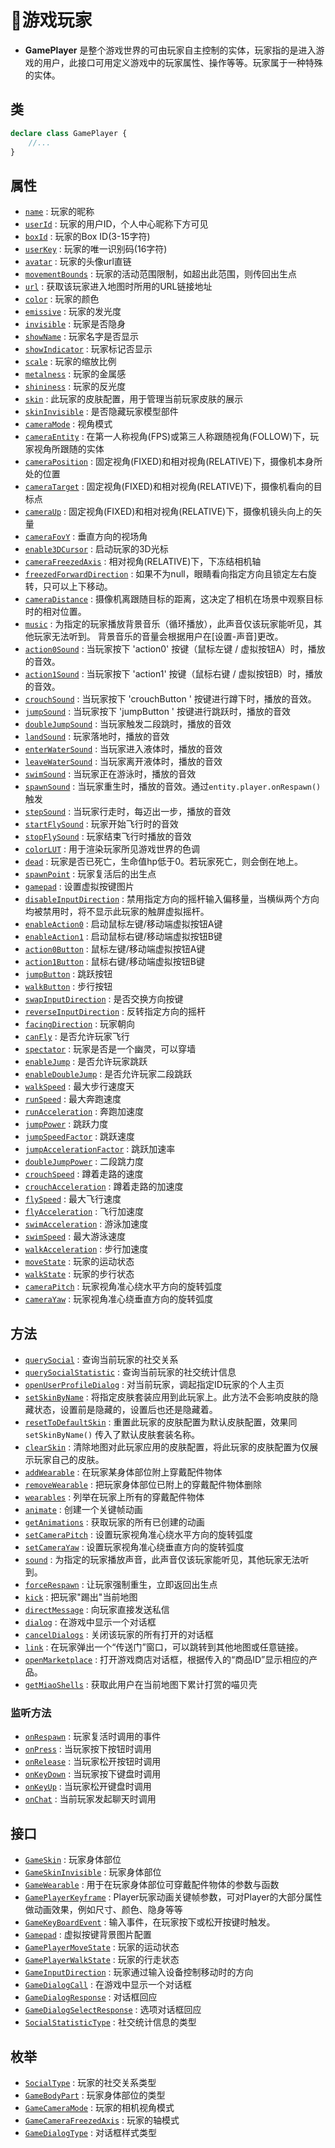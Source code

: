 # 👤游戏玩家

- **GamePlayer** 是整个游戏世界的可由玩家自主控制的实体，玩家指的是进入游戏的用户，此接口可用定义游戏中的玩家属性、操作等等。玩家属于一种特殊的实体。

## 类

```typescript
declare class GamePlayer {
    //...
}
```

## 属性
- [`name`](./info#name) : 玩家的昵称
- [`userId`](./info#userId) : 玩家的用户ID，个人中心昵称下方可见
- [`boxId`](./info#boxId) : 玩家的Box ID(3-15字符)
- [`userKey`](./info#userKey) : 玩家的唯一识别码(16字符)
- [`avatar`](./info#avatar) : 玩家的头像url直链
- [`movementBounds`](./info#movementBounds) : 玩家的活动范围限制，如超出此范围，则传回出生点
- [`url`](./info#url) : 获取该玩家进入地图时所用的URL链接地址
- [`color`](./appearance#color) : 玩家的颜色
- [`emissive`](./appearance#emissive) : 玩家的发光度
- [`invisible`](./appearance#invisible) : 玩家是否隐身
- [`showName`](./appearance#showName) : 玩家名字是否显示
- [`showIndicator`](./appearance#showIndicator) : 玩家标记否显示
- [`scale`](./appearance#scale) : 玩家的缩放比例
- [`metalness`](./appearance#metalness) : 玩家的金属感
- [`shininess`](./appearance#shininess) : 玩家的反光度
- [`skin`](./appearance#skin) : 此玩家的皮肤配置，用于管理当前玩家皮肤的展示
- [`skinInvisible`](./appearance#skinInvisible) : 是否隐藏玩家模型部件
- [`cameraMode`](./camera#cameraMode) : 视角模式
- [`cameraEntity`](./camera#cameraEntity) : 在第一人称视角(FPS)或第三人称跟随视角(FOLLOW)下，玩家视角所跟随的实体
- [`cameraPosition`](./camera#cameraPosition) : 固定视角(FIXED)和相对视角(RELATIVE)下，摄像机本身所处的位置
- [`cameraTarget`](./camera#cameraTarget) : 固定视角(FIXED)和相对视角(RELATIVE)下，摄像机看向的目标点
- [`cameraUp`](./camera#cameraUp) : 固定视角(FIXED)和相对视角(RELATIVE)下，摄像机镜头向上的矢量
- [`cameraFovY`](./camera#cameraFovY) : 垂直方向的视场角
- [`enable3DCursor`](./camera#enable3DCursor) : 启动玩家的3D光标
- [`cameraFreezedAxis`](./camera#cameraFreezedAxis) : 相对视角(RELATIVE)下，下冻结相机轴
- [`freezedForwardDirection`](./camera#freezedForwardDirection) : 如果不为null，眼睛看向指定方向且锁定左右旋转，只可以上下移动。
- [`cameraDistance`](./camera#cameraDistance) : 摄像机离跟随目标的距离，这决定了相机在场景中观察目标时的相对位置。
- [`music`](./music#music) : 为指定的玩家播放背景音乐（循环播放），此声音仅该玩家能听见，其他玩家无法听到。 背景音乐的音量会根据用户在[设置-声音]更改。
- [`action0Sound`](./music#action0Sound) : 当玩家按下 'action0' 按键（鼠标左键 / 虚拟按钮A）时，播放的音效。
- [`action1Sound`](./music#action1Sound) : 当玩家按下 'action1' 按键（鼠标右键 / 虚拟按钮B）时，播放的音效。
- [`crouchSound`](./music#crouchSound) : 当玩家按下 'crouchButton ' 按键进行蹲下时，播放的音效。
- [`jumpSound`](./music#jumpSound) : 当玩家按下 'jumpButton ' 按键进行跳跃时，播放的音效
- [`doubleJumpSound`](./music#doubleJumpSound) : 当玩家触发二段跳时，播放的音效
- [`landSound`](./music#landSound) : 玩家落地时，播放的音效
- [`enterWaterSound`](./music#enterWaterSound) : 当玩家进入液体时，播放的音效
- [`leaveWaterSound`](./music#leaveWaterSound) : 当玩家离开液体时，播放的音效
- [`swimSound`](./music#swimSound) : 当玩家正在游泳时，播放的音效
- [`spawnSound`](./music#spawnSound) : 当玩家重生时，播放的音效。通过`entity.player.onRespawn()`触发
- [`stepSound`](./music#stepSound) : 当玩家行走时，每迈出一步，播放的音效
- [`startFlySound`](./music#startFlySound) : 玩家开始飞行时的音效
- [`stopFlySound`](./music#stopFlySound) : 玩家结束飞行时播放的音效
- [`colorLUT`](./colorLUT#colorLUT) : 用于渲染玩家所见游戏世界的色调
- [`dead`](./fight#dead) : 玩家是否已死亡，生命值hp低于0。若玩家死亡，则会倒在地上。
- [`spawnPoint`](./fight#spawnPoint) : 玩家复活后的出生点
- [`gamepad`](./input#gamepad) : 设置虚拟按键图片
- [`disableInputDirection`](./input#disableInputDirection) : 禁用指定方向的摇杆输入偏移量，当横纵两个方向均被禁用时，将不显示此玩家的触屏虚拟摇杆。
- [`enableAction0`](./input#enableAction0) : 启动鼠标左键/移动端虚拟按钮A键
- [`enableAction1`](./input#enableAction1) : 启动鼠标右键/移动端虚拟按钮B键
- [`action0Button`](./input#action0Button) : 鼠标左键/移动端虚拟按钮A键
- [`action1Button`](./input#action1Button) : 鼠标右键/移动端虚拟按钮B键
- [`jumpButton`](./input#jumpButton) : 跳跃按钮
- [`walkButton`](./input#walkButton) : 步行按钮
- [`swapInputDirection`](./input#swapInputDirection) : 是否交换方向按键
- [`reverseInputDirection`](./input#reverseInputDirection) : 反转指定方向的摇杆
- [`facingDirection`](./input#facingDirection) : 玩家朝向
- [`canFly`](./input#canFly) :  是否允许玩家飞行
- [`spectator`](./input#spectator) : 玩家是否是一个幽灵，可以穿墙
- [`enableJump`](./input#enableJump) : 是否允许玩家跳跃
- [`enableDoubleJump`](./input#enableDoubleJump) :  是否允许玩家二段跳跃
- [`walkSpeed`](./input#walkSpeed) : 最大步行速度天
- [`runSpeed`](./input#runSpeed) : 最大奔跑速度
- [`runAcceleration`](./input#runAcceleration) : 奔跑加速度
- [`jumpPower`](./input#jumpPower) : 跳跃力度
- [`jumpSpeedFactor`](./input#jumpSpeedFactor) : 跳跃速度 
- [`jumpAccelerationFactor`](./input#jumpAccelerationFactor) : 跳跃加速率
- [`doubleJumpPower`](./input#doubleJumpPower) : 二段跳力度
- [`crouchSpeed`](./input#crouchSpeed) : 蹲着走路的速度
- [`crouchAcceleration`](./input#crouchAcceleration) : 蹲着走路的加速度
- [`flySpeed`](./input#flySpeed) : 最大飞行速度
- [`flyAcceleration`](./input#flyAcceleration) : 飞行加速度
- [`swimAcceleration`](./input#swimAcceleration) : 游泳加速度
- [`swimSpeed`](./input#swimSpeed) : 最大游泳速度
- [`walkAcceleration`](./input#walkAcceleration) : 步行加速度
- [`moveState`](./input#moveState) : 玩家的运动状态
- [`walkState`](./input#walkState) : 玩家的步行状态
- [`cameraPitch`](./input#cameraPitch) : 玩家视角准心绕水平方向的旋转弧度
- [`cameraYaw`](./input#cameraYaw) : 玩家视角准心绕垂直方向的旋转弧度


## 方法
- [`querySocial`](./info#querySocial) : 查询当前玩家的社交关系
- [`querySocialStatistic`](./info#querySocialStatistic) : 查询当前玩家的社交统计信息
- [`openUserProfileDialog`](./info#openUserProfileDialog) : 对当前玩家，调起指定ID玩家的个人主页
- [`setSkinByName`](./appearance#setSkinByName) : 将指定皮肤套装应用到此玩家上。此方法不会影响皮肤的隐藏状态，设置前是隐藏的，设置后也还是隐藏着。
- [`resetToDefaultSkin`](./appearance#resetToDefaultSkin) : 重置此玩家的皮肤配置为默认皮肤配置，效果同 `setSkinByName()` 传入了默认皮肤套装名称。
- [`clearSkin`](./appearance#clearSkin) : 清除地图对此玩家应用的皮肤配置，将此玩家的皮肤配置为仅展示玩家自己的皮肤。
- [`addWearable`](./appearance#addWearable) : 在玩家某身体部位附上穿戴配件物体
- [`removeWearable`](./appearance#removeWearable) : 把玩家身体部位已附上的穿戴配件物体删除
- [`wearables`](./appearance#wearables) : 列举在玩家上所有的穿戴配件物体
- [`animate`](./animate#animate) : 创建一个关键帧动画
- [`getAnimations`](./animate#getAnimations) : 获取玩家的所有已创建的动画
- [`setCameraPitch`](./camera#setCameraPitch) : 设置玩家视角准心绕水平方向的旋转弧度
- [`setCameraYaw`](./camera#setCameraYaw) : 设置玩家视角准心绕垂直方向的旋转弧度
- [`sound`](./music#sound) : 为指定的玩家播放声音，此声音仅该玩家能听见，其他玩家无法听到。
- [`forceRespawn`](./fight#forceRespawn) : 让玩家强制重生，立即返回出生点
- [`kick`](./input#kick) : 把玩家"踢出"当前地图
- [`directMessage`](./chat#directMessage) : 向玩家直接发送私信
- [`dialog`](./chat#dialog) : 在游戏中显示一个对话框
- [`cancelDialogs`](./chat#cancelDialogs) : 关闭该玩家的所有打开的对话框
- [`link`](./link#link) : 在玩家弹出一个“传送门”窗口，可以跳转到其他地图或任意链接。
- [`openMarketplace`](./shopping#openMarketplace) : 打开游戏商店对话框，根据传入的“商品ID”显示相应的产品。
- [`getMiaoShells`](./shopping#getMiaoShells) : 获取此用户在当前地图下累计打赏的喵贝壳

### 监听方法
- [`onRespawn`](./fight#onRespawn) : 玩家复活时调用的事件
- [`onPress`](./input#onPress) : 当玩家按下按钮时调用
- [`onRelease`](./input#onRelease) : 当玩家松开按钮时调用
- [`onKeyDown`](./input#onKeyDown) : 当玩家按下键盘时调用
- [`onKeyUp`](./input#onKeyUp) : 当玩家松开键盘时调用
- [`onChat`](./chat#onRelease) : 当前玩家发起聊天时调用

## 接口
- [`GameSkin`](./appearance#GameSkin) : 玩家身体部位
- [`GameSkinInvisible`](./appearance#GameSkinInvisible) : 玩家身体部位
- [`GameWearable`](./appearance#GameWearable) : 用于在玩家身体部位可穿戴配件物体的参数与函数
- [`GamePlayerKeyframe`](./animate#GamePlayerKeyframe) : Player玩家动画关键帧参数，可对Player的大部分属性做动画效果，例如尺寸、颜色、隐身等等
- [`GameKeyBoardEvent`](./input#GameKeyBoardEvent) : 输入事件，在玩家按下或松开按键时触发。
- [`Gamepad`](./input#Gamepad) : 虚拟按键背景图片配置
- [`GamePlayerMoveState`](./input#GamePlayerMoveState) : 玩家的运动状态
- [`GamePlayerWalkState`](./input#GamePlayerWalkState) : 玩家的行走状态
- [`GameInputDirection`](./input#GameInputDirection) : 玩家通过输入设备控制移动时的方向
- [`GameDialogCall`](./chat#GameDialogCall) : 在游戏中显示一个对话框
- [`GameDialogResponse`](./chat#GameDialogResponse) : 对话框回应
- [`GameDialogSelectResponse`](./chat#GameDialogSelectResponse) : 选项对话框回应
- [`SocialStatisticType`](./info#SocialStatisticType) : 社交统计信息的类型

## 枚举
- [`SocialType`](./info#SocialType) : 玩家的社交关系类型
- [`GameBodyPart`](./info#GameBodyPart) : 玩家身体部位的类型
- [`GameCameraMode`](./camera#GameCameraMode) : 玩家的相机视角模式
- [`GameCameraFreezedAxis`](./camera#GameCameraFreezedAxis) : 玩家的轴模式
- [`GameDialogType`](./chat#GameDialogType) : 对话框样式类型